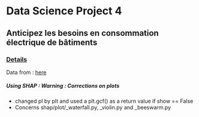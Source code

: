 # Data Science Project 4

## Anticipez les besoins en consommation électrique de bâtiments
### [Details](https://openclassrooms.com/fr/paths/164/projects/629/assignment)

Data from : [here](https://www.kaggle.com/datasets/city-of-seattle/sea-building-energy-benchmarking)

##### Using SHAP : Warning : Corrections on plots 

- changed pl by plt and used a plt.gcf() as a return value if show == False
- Concerns shap/plot/_waterfall.py, _violin.py and _beeswarm.py